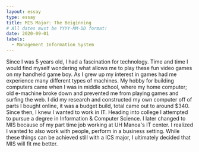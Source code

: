```yaml
---
layout: essay
type: essay
title: MIS Major: The Beiginning 
# All dates must be YYYY-MM-DD format!
date: 2020-09-01
labels:
  - Management Information System
---
```


Since I was 5 years old, I had a fascination for technology. Time and time I would find myself wondering what allows me to play these fun video games on my handheld game boy. As I grew up my interest in games had me experience many different types of machines. My hobby for building computers came when I was in middle school, where my home computer; old e-machine broke down and prevented me from playing games and surfing the web. I did my research and constructed my own computer off of parts I bought online, it was a budget build, total came out to around $340. Since then, I knew I wanted to work in IT. Heading into college I attempted to pursue a degree in Information & Computer Science. I later changed to MIS because of my part time job working at UH Manoa's IT center. I realized I wanted to also work with people, perform in a business setting. While these things can be achieved still with a ICS major, I ultimately decided that MIS will fit me better.
